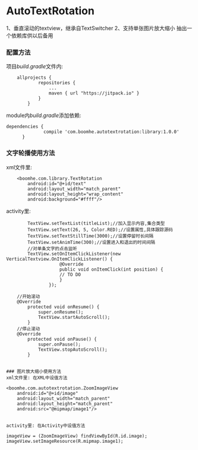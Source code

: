 # AutoTextRotation
1、垂直滚动的textview，继承自TextSwitcher
2、支持单张图片放大缩小
抽出一个依赖库供以后备用


### 配置方法

项目*build.gradle*文件内:
````
    allprojects {
    		repositories {
    			...
    			maven { url "https://jitpack.io" }
    		}
    	}

````
module内*build.gradle*添加依赖:
  ````
  dependencies {
    	        compile 'com.boomhe.autotextrotation:library:1.0.0'
    	}

````
### 文字轮播使用方法

xml文件里:
````
    <boomhe.com.library.TextRotation
        android:id="@+id/text"
        android:layout_width="match_parent"
        android:layout_height="wrap_content"
        android:background="#ffff"/>
````

activity里:
````
        TextView.setTextList(titleList);//加入显示内容,集合类型
        TextView.setText(26, 5, Color.RED);//设置属性,具体跟踪源码
        TextView.setTextStillTime(3000);//设置停留时长间隔
        TextView.setAnimTime(300);//设置进入和退出的时间间隔
        //对单条文字的点击监听
        TextView.setOnItemClickListener(new VerticalTextview.OnItemClickListener() {
                    @Override
                    public void onItemClick(int position) {
                    // TO DO
                    }
                });

````
        //开始滚动
        @Override
            protected void onResume() {
                super.onResume();
                TextView.startAutoScroll();
            }
        //停止滚动
        @Override
            protected void onPause() {
                super.onPause();
                TextView.stopAutoScroll();
            }
````

### 图片放大缩小使用方法
xml文件里: 在XML中设值方法
````
    <boomhe.com.autotextrotation.ZoomImageView
        android:id="@+id/image"
        android:layout_width="match_parent"
        android:layout_height="match_parent"
        android:src="@mipmap/image1"/>
````

activity里: 在Activity中设值方法 
````
    imageView = (ZoomImageView) findViewById(R.id.image);
    imageView.setImageResource(R.mipmap.image1);

````
